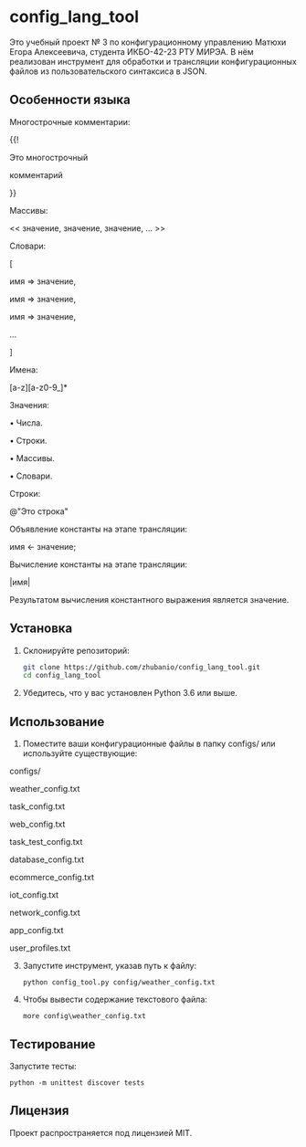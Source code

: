 # config_lang_tool
Это учебный проект № 3 по конфигурационному управлению Матюхи Егора Алексеевича, студента ИКБО-42-23 РТУ МИРЭА. В нём реализован инструмент для обработки и трансляции конфигурационных файлов из пользовательского синтаксиса в JSON.

## Особенности языка
Многострочные комментарии:

{{!

Это многострочный

комментарий

}}

Массивы:

<< значение, значение, значение, ... >>

Словари:

[

 имя => значение,
 
 имя => значение,
 
 имя => значение,
 
 ...

]

Имена:

[a-z][a-z0-9_]*

Значения:

• Числа.

• Строки.

• Массивы.

• Словари.

Строки:

@"Это строка"

Объявление константы на этапе трансляции:

имя <- значение;

Вычисление константы на этапе трансляции:

|имя|

Результатом вычисления константного выражения является значение.

## Установка
1. Склонируйте репозиторий:
   ```bash
   git clone https://github.com/zhubanio/config_lang_tool.git
   cd config_lang_tool

2. Убедитесь, что у вас установлен Python 3.6 или выше.


## Использование
1. Поместите ваши конфигурационные файлы в папку configs/ или используйте существующие:
   
configs/
   
weather_config.txt

task_config.txt

web_config.txt

task_test_config.txt

database_config.txt

ecommerce_config.txt

iot_config.txt

network_config.txt

app_config.txt

user_profiles.txt

3. Запустите инструмент, указав путь к файлу:

       python config_tool.py config/weather_config.txt

4. Чтобы вывести содержание текстового файла:

       more config\weather_config.txt

## Тестирование
Запустите тесты:
  
    python -m unittest discover tests

## Лицензия
Проект распространяется под лицензией MIT.

